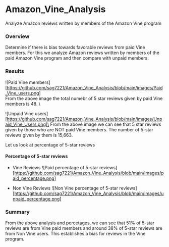 # Amazon_Vine_Analysis
Analyze Amazon reviews written by members of the Amazon Vine program

### Overview
Determine if there is bias towards favorable reviews from paid Vine members. For this we analyze Amazon reviews written by members of the paid Amazon Vine program and then compare with unpaid members.

### Results

![Paid Vine members][https://github.com/sag7221/Amazon_Vine_Analysis/blob/main/images/Paid_Vine_users.png] \
From the above image the total numebr of 5 star reviews given by paid Vine members is 48. \

![Unpaid Vine users][https://github.com/sag7221/Amazon_Vine_Analysis/blob/main/images/Unpaid_Vine_Users.png]\
From the above image we can see that 5 star reviews given by those who are NOT paid Vine members. The number of 5-star reviews given by them is 15,663.

Let us look at percentage of 5-star reviews

#### Percentage of 5-star reviews
* Vine Reviews
![Paid percentage of 5-star reviews][https://github.com/sag7221/Amazon_Vine_Analysis/blob/main/images/paid_percentage.png]

* Non Vine Reviews
![Non Vine percentage of 5-star reviews][https://github.com/sag7221/Amazon_Vine_Analysis/blob/main/images/unpaid_percentage.png]


### Summary

From the above analysis and percetages, we can see that 51% of 5-star reviews are from Vine paid members and
around 38% of 5-star reviews are from Non Vine users.
This establishes a bias for reviews in the Vine program.




